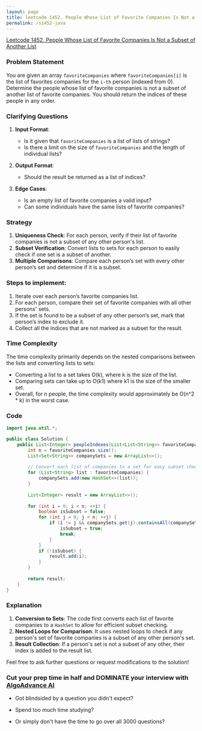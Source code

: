 ```yaml
---
layout: page
title: leetcode 1452. People Whose List of Favorite Companies Is Not a Subset of Another List
permalink: /s1452-java
---
```

[Leetcode 1452. People Whose List of Favorite Companies Is Not a Subset of Another List](https://algoadvance.github.io/algoadvance/l1452)
### Problem Statement
You are given an array `favoriteCompanies` where `favoriteCompanies[i]` is the list of favorites companies for the `i-th` person (indexed from 0). Determine the people whose list of favorite companies is not a subset of another list of favorite companies. You should return the indices of these people in any order.

### Clarifying Questions
1. **Input Format**: 
   - Is it given that `favoriteCompanies` is a list of lists of strings?
   - Is there a limit on the size of `favoriteCompanies` and the length of individual lists?

2. **Output Format**:
   - Should the result be returned as a list of indices?

3. **Edge Cases**:
   - Is an empty list of favorite companies a valid input?
   - Can some individuals have the same lists of favorite companies?

### Strategy
1. **Uniqueness Check**: For each person, verify if their list of favorite companies is not a subset of any other person's list.
2. **Subset Verification**: Convert lists to sets for each person to easily check if one set is a subset of another.
3. **Multiple Comparisons**: Compare each person’s set with every other person’s set and determine if it is a subset.

### Steps to implement:
1. Iterate over each person’s favorite companies list.
2. For each person, compare their set of favorite companies with all other persons' sets.
3. If the set is found to be a subset of any other person’s set, mark that person’s index to exclude it.
4. Collect all the indices that are not marked as a subset for the result.

### Time Complexity
The time complexity primarily depends on the nested comparisons between the lists and converting lists to sets:
- Converting a list to a set takes O(k), where k is the size of the list.
- Comparing sets can take up to O(k1) where k1 is the size of the smaller set.
- Overall, for n people, the time complexity would approximately be O(n^2 * k) in the worst case.

### Code

```java
import java.util.*;

public class Solution {
    public List<Integer> peopleIndexes(List<List<String>> favoriteCompanies) {
        int n = favoriteCompanies.size();
        List<Set<String>> companySets = new ArrayList<>();
        
        // Convert each list of companies to a set for easy subset checking.
        for (List<String> list : favoriteCompanies) {
            companySets.add(new HashSet<>(list));
        }
        
        List<Integer> result = new ArrayList<>();
        
        for (int i = 0; i < n; ++i) {
            boolean isSubset = false;
            for (int j = 0; j < n; ++j) {
                if (i != j && companySets.get(j).containsAll(companySets.get(i))) {
                    isSubset = true;
                    break;
                }
            }
            if (!isSubset) {
                result.add(i);
            }
        }
        
        return result;
    }
}
```

### Explanation
1. **Conversion to Sets**: The code first converts each list of favorite companies to a `HashSet` to allow for efficient subset checking.
2. **Nested Loops for Comparison**: It uses nested loops to check if any person's set of favorite companies is a subset of any other person's set.
3. **Result Collection**: If a person's set is not a subset of any other, their index is added to the result list.

Feel free to ask further questions or request modifications to the solution!


### Cut your prep time in half and DOMINATE your interview with [AlgoAdvance AI](https://algoAdvance.com)

- Got blindsided by a question you didn't expect?

- Spend too much time studying?

- Or simply don't have the time to go over all 3000 questions?

